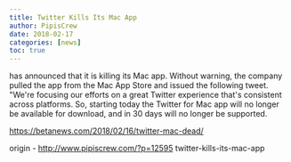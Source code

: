 ```yaml
---
title: Twitter Kills Its Mac App
author: PipisCrew
date: 2018-02-17
categories: [news]
toc: true
---
```


has announced that it is killing its Mac app. Without warning, the company pulled the app from the Mac App Store and issued the following tweet. "We're focusing our efforts on a great Twitter experience that's consistent across platforms. So, starting today the Twitter for Mac app will no longer be available for download, and in 30 days will no longer be supported.

https://betanews.com/2018/02/16/twitter-mac-dead/

origin - http://www.pipiscrew.com/?p=12595 twitter-kills-its-mac-app